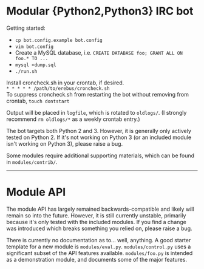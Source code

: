 Modular {Python2,Python3} IRC bot
=================================

Getting started:
- `cp bot.config.example bot.config`
- `vim bot.config`
- Create a MySQL database, i.e. `CREATE DATABASE foo; GRANT ALL ON foo.* TO ...`
- `mysql <dump.sql`
- `./run.sh`

Install croncheck.sh in your crontab, if desired.  
`* * * * * /path/to/erebus/croncheck.sh`  
To suppress croncheck.sh from restarting the bot without removing from crontab, `touch dontstart`

Output will be placed in `logfile`, which is rotated to `oldlogs/`. (I strongly recommend `rm oldlogs/*` as a weekly crontab entry.)

The bot targets both Python 2 and 3. However, it is generally only actively tested on Python 2.
If it's not working on Python 3 (or an included module isn't working on Python 3), please raise a bug.

Some modules require additional supporting materials, which can be found in `modules/contrib/`.

*****
Module API
==========
The module API has largely remained backwards-compatible and likely will remain so into the future. However, it is still currently unstable, primarily because it's only tested with the included modules. If you find a change was introduced which breaks something you relied on, please raise a bug.

There is currently no documentation as to... well, anything. A good starter template for a new module is `modules/eval.py`. `modules/control.py` uses a significant subset of the API features available. `modules/foo.py` is intended as a demonstration module, and documents some of the major features.
